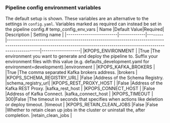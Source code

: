 ### Pipeline config environment variables

The default setup is shown. These variables are an alternative to the settings in `config.yaml`. Variables marked as required can instead be set in the pipeline config.# temp_config_env_vars
|          Name           |Default Value|Required|                                                                                Description                                                                                 |   Setting name    |
|-------------------------|-------------|--------|----------------------------------------------------------------------------------------------------------------------------------------------------------------------------|-------------------|
|KPOPS_ENVIRONMENT        |             |True    |The environment you want to generate and deploy the pipeline to. Suffix your environment files with this value (e.g. defaults_development.yaml for environment=development).|environment        |
|KPOPS_KAFKA_BROKERS      |             |True    |The comma separated Kafka brokers address.                                                                                                                                  |brokers            |
|KPOPS_SCHEMA_REGISTRY_URL|             |False   |Address of the Schema Registry.                                                                                                                                             |schema_registry_url|
|KPOPS_REST_PROXY_HOST    |             |False   |Address of the Kafka REST Proxy.                                                                                                                                            |kafka_rest_host    |
|KPOPS_CONNECT_HOST       |             |False   |Address of Kafka Connect.                                                                                                                                                   |kafka_connect_host |
|KPOPS_TIMEOUT            |          300|False   |The timeout in seconds that specifies when actions like deletion or deploy timeout.                                                                                         |timeout            |
|KPOPS_RETAIN_CLEAN_JOBS  |False        |False   |Whether to retain clean up jobs in the cluster or uninstall the, after completion.                                                                                          |retain_clean_jobs  |
